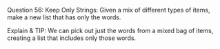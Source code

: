 Question 56: Keep Only Strings: Given a mix of different types of items, make a new list that has only the words.

Explain & TIP: We can pick out just the words from a mixed bag of items, creating a list that includes only those words.
